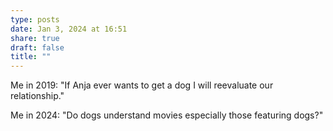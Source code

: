 ```yaml
---
type: posts
date: Jan 3, 2024 at 16:51
share: true
draft: false
title: ""
---
```


Me in 2019: "If Anja ever wants to get a dog I will reevaluate our relationship."

Me in 2024: "Do dogs understand movies especially those featuring dogs?"
